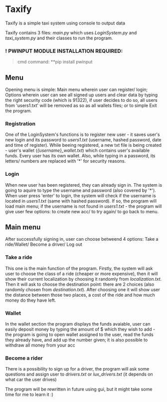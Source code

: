 # Taxify
Taxify is a simple taxi system using console to output data

Taxify contains 3 files: *main.py* which uses *LoginSystem.py* and *taxi_system.py* and their classes to run the program. 

### ! PWINPUT MODULE INSTALLATION REQUIRED: 
> cmd command: **pip install pwinput

## Menu
Opening menu is simple: Main menu wherein user can register/ login; Options wherein user can see all signed up users and clear data by typing the right security code (which is 91322), if user decides to do so, all users from 'users1.txt' will be removed as so as all wallets files; or to simple Exit the program.

### Registration
One of the LoginSystem's functions is to register new user - it saves user's new login and its password to *users1.txt* (username, hashed password, date and time of register). While beeing registered, a new txt file is being created - user's wallet (*{username}_wallet.txt*) which contains user's available funds. Every user has its own wallet. Also, while typing in a password, its letters/ numbers are replaced with '*' for security reasons. 

### Login 
When new user has been registered, they can already sign in. The system is going to aquire to type the username and password (also covered by '*'). When user press 'enter' to login, the system will check if the username is located in *users1.txt* (same with hashed password). If so, the program will load main menu; if the username is not found in *users1.txt* - the program will give user few options: to create new acc/ to try again/ to go back to menu.

## Main menu 
After successfully signing in, user can choose betweend 4 options: Take a ride/Wallet/ Become a driver/ Log out

### Take a ride 
This one is the main function of the program. Firstly, the system will ask user to choose the class of a ride (cheaper or more expensive), then it will show their current localization by choosing it randomly from *localization.txt*. Then it will ask to choose the destination point: there are 2 choices (also randomly chosen from *destination.txt*). After choosing one it will show user the distance between those two places, a cost of the ride and how much money do they have left. 

### Wallet
In the wallet section the program displays the funds avaiable, user can easily deposit money by typing the amount of $ which they wish to add - the program is going to open wallet assigned to the user, read the funds they already have, and add up the number given; it is also possible to withdraw all money from your acc

### Become a rider
There is a possibility to sign up for a driver, the program will ask some questions and assign user to *drivers.txt* or *lux_drivers.txt* (it depends on what car the user drives) 


The program will be rewritten in future using gui, but it might take some time for me to learn it :)
